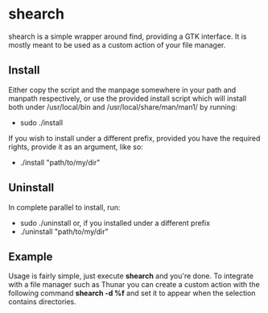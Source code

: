 # shearch

shearch is a simple wrapper around find, providing a GTK interface.
It is mostly meant to be used as a custom action of your file manager.

## Install

Either copy the script and the manpage somewhere in your path and
manpath respectively, or use the provided install script which will
install both under /usr/local/bin and /usr/local/share/man/man1/ by
running:
- sudo ./install

If you wish to install under a different prefix, provided you have
the required rights, provide it as an argument, like so:
- ./install "path/to/my/dir"

## Uninstall

In complete parallel to install, run:
- sudo ./uninstall
or, if you installed under a different prefix
- ./uninstall "path/to/my/dir"

## Example

Usage is fairly simple, just execute **shearch** and you're done. To integrate
with a file manager such as Thunar you can create a custom action with the
following command **shearch -d %f** and set it to appear when the selection
contains directories.
